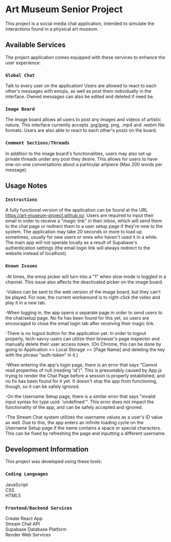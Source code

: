# Art Museum Senior Project

This project is a social media chat application, intended to simulate the
interactions found in a physical art museum.

## Available Services

The project application comes equipped with these services to enhance the 
user experience:

### `Global Chat`

Talk to every user on the application!
Users are allowed to react to each other's messages with emojis, as well as
post them individually in the interface. Owned messages can also be edited
and deleted if need be.

### `Image Board`

The image board allows all users to post any images and videos of artistic
nature. This interface currently accepts .jpg/jpeg, png, .mp4 and .webm file
formats. Users are also able to react to each other's posts on the board.

### `Comment Sections/Threads`

In addition to the image board's functionalities, users may also set up
private threads under any post they desire. This allows for users
to have one-on-one conversations about a particular artpiece (Max 200 words
per message).

## Usage Notes

### `Instructions`
A fully functional version of the application can be found at the URL https://art-museum-project.github.io/. Users are required to input their email in order to receive a "magic link" in their inbox, which will send them to the chat page or redirect them to a user setup page if they're new to the system. The application may take 20 seconds or more to load up sometimes, usually for new users or ones who haven't used it in a while.  
The main app will not operate locally as a result of Supabase's authentication settings (the email login link will always redirect to the website instead of localhost).

### `Known Issues`

-At times, the emoji picker will turn into a "1" when slow mode is toggled in a channel. This issue also affects the deactivated picker on the image board.  
  
-Videos can be sent to the web version of the image board, but they can't be played. For now, the current workaround is to right-click the video and play it in a new tab.  
  
-When logging in, the app opens a separate page in order to send users to the chat/setup page. No fix has been found for this yet, so users are encouraged to close the email login tab after receiving their magic link.  
  
-There is no logout button for the application yet. In order to logout properly, tech-savvy users can utilize their browser's page inspector and manually delete their user access token. (On Chrome, this can be done by going to Application >> Local Storage >> [Page Name] and deleting the key with the phrase "auth-token" in it.)  
  
-When entering the app's login page, there is an error that says "Cannot read properties of null (reading 'id')". This is presumably caused by App.js trying to render the Chat Page before a session is properly established, and no fix has been found for it yet. It doesn't stop the app from functioning, though, so it can be safely ignored.
  
-On the Username Setup page, there is a similar error that says "invalid input syntax for type uuid: 'undefined'". This error does not impact the functionality of the app, and can be safely accepted and ignored.
  
-The Stream Chat system utilizes the username values as a user's ID value as well. Due to this, the app enters an infinite loading cycle on the Username Setup page if the name contains a space or special characters. This can be fixed by refreshing the page and inputting a different username.  

## Development Information

This project was developed using these tools:  

### `Coding Languages`

JavaScript  
CSS  
HTML5  

### `Frontend/Backend Services`
Create React App  
Stream Chat API  
Supabase Database Platform  
Render Web Services  

